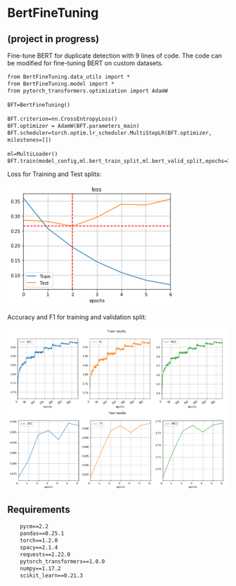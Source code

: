 # BertFineTuning
## (project in progress)


Fine-tune BERT for duplicate detection with 9 lines of code. The code can be modified for fine-tuning BERT on custom datasets.


    from BertFineTuning.data_utils import *
    from BertFineTuning.model import *
    from pytorch_transformers.optimization import AdamW
    
    BFT=BertFineTuning()

    BFT.criterion=nn.CrossEntropyLoss()
    BFT.optimizer = AdamW(BFT.parameters_main)
    BFT.scheduler=torch.optim.lr_scheduler.MultiStepLR(BFT.optimizer, milestones=[])
    
    ml=MultiLoader()
    BFT.train(model_config,ml.bert_train_split,ml.bert_valid_split,epochs=100,print_every=100,validate_at_epoch=0)
 
 
Loss for Training and Test splits:<br>
<p align="left">
<img src="/images/loss.png"></img>
</p>
 
Accuracy and F1 for training and validation split:<br>
<p align="left">
<img src="/images/results.png" width="%10" height="%10"></img>
</p>



## Requirements
        pycm==2.2
        pandas==0.25.1
        torch==1.2.0
        spacy==2.1.4
        requests==2.22.0
        pytorch_transformers==1.0.0
        numpy==1.17.2
        scikit_learn==0.21.3
